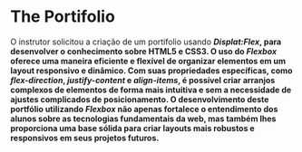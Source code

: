 # The Portifolio
O instrutor solicitou a criação de um portifolio usando <b><i>Displat:Flex</i><b>, para desenvolver o conhecimento sobre HTML5 e CSS3. O uso do <b><i>Flexbox</i></b> oferece uma maneira eficiente e flexível de organizar elementos em um layout responsivo e dinâmico. Com suas propriedades específicas, como <i>flex-direction</i>, <i>justify-content</i> e <i>align-items</i>, é possível criar arranjos complexos de elementos de forma mais intuitiva e sem a necessidade de ajustes complicados de posicionamento. O desenvolvimento deste portfólio utilizando <b><i>Flexbox</i></b> não apenas fortalece o entendimento dos alunos sobre as tecnologias fundamentais da web, mas também lhes proporciona uma base sólida para criar layouts mais robustos e responsivos em seus projetos futuros. 
